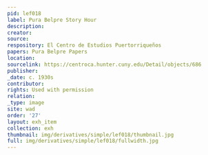```yaml
---
pid: lef018
label: Pura Belpre Story Hour
description:
creator:
source:
respository: El Centro de Estudios Puertorriqueños
papers: Pura Belpre Papers
location:
sourcelink: https://centroca.hunter.cuny.edu/Detail/objects/686
publisher:
_date: c. 1930s
contributor:
rights: Used with permission
relation:
_type: image
site: wad
order: '27'
layout: exh_item
collection: exh
thumbnail: img/derivatives/simple/lef018/thumbnail.jpg
full: img/derivatives/simple/lef018/fullwidth.jpg
---
```

